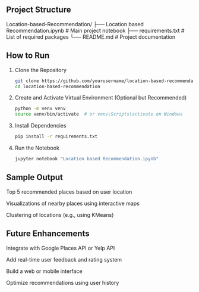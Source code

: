 ## Project Structure
 Location-based-Recommendation/
├── Location based Recommendation.ipynb     # Main project notebook
├── requirements.txt                        # List of required packages
└── README.md                               # Project documentation

## How to Run
1. Clone the Repository
    ```bash
    git clone https://github.com/yourusername/location-based-recommendation.git
    cd location-based-recommendation
2. Create and Activate Virtual Environment (Optional but Recommended)
   ```bash
   python -m venv venv
   source venv/bin/activate  # or venv\Scripts\activate on Windows
3. Install Dependencies
   ```bash
   pip install -r requirements.txt
4. Run the Notebook
   ```bash
   jupyter notebook "Location based Recommendation.ipynb"
## Sample Output
Top 5 recommended places based on user location

Visualizations of nearby places using interactive maps

Clustering of locations (e.g., using KMeans)

## Future Enhancements
Integrate with Google Places API or Yelp API

Add real-time user feedback and rating system

Build a web or mobile interface

Optimize recommendations using user history


